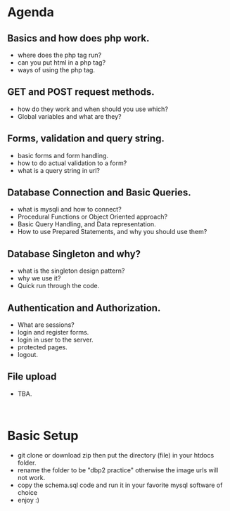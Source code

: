 # Agenda
 ## Basics and how does php work.
  - where does the php tag run?
  - can you put html in a php tag?
  - ways of using the php tag.

## GET and POST request methods.
  - how do they work and when should you use which?
  - Global variables and what are they?

## Forms, validation and query string.
  - basic forms and form handling.
  - how to do actual validation to a form?
  - what is a query string in url?

## Database Connection and Basic Queries.
  - what is mysqli and how to connect?
  - Procedural Functions or Object Oriented approach?
  - Basic Query Handling, and Data representation.
  - How to use Prepared Statements, and why you should use them?

## Database Singleton and why?
  - what is the singleton design pattern?
  - why we use it?
  - Quick run through the code.

## Authentication and Authorization.
  - What are sessions?
  - login and register forms.
  - login in user to the server.
  - protected pages.
  - logout.

## File upload
  - TBA.

<br>


# Basic Setup
  - git clone or download zip then put the directory (file) in your htdocs folder.
  - rename the folder to be "dbp2 practice" otherwise the image urls will not work.
  - copy the schema.sql code and run it in your favorite mysql software of choice
  - enjoy :)

